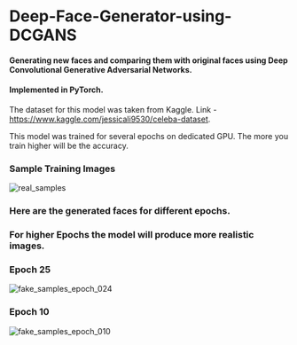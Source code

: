 # Deep-Face-Generator-using-DCGANS
#### Generating new faces and comparing them with original faces using Deep Convolutional Generative Adversarial Networks.
#### Implemented in PyTorch.
The dataset for this model was taken from Kaggle. Link - https://www.kaggle.com/jessicali9530/celeba-dataset. 

This model was trained for several epochs on dedicated GPU. The more you train higher will be the accuracy.
### Sample Training Images
![real_samples](https://user-images.githubusercontent.com/40026126/72149643-9d605280-33c9-11ea-8b2e-9f777a14168b.png)


### Here are the generated faces for different epochs.
### For higher Epochs the model will produce more realistic images.
### Epoch 25
![fake_samples_epoch_024](https://user-images.githubusercontent.com/40026126/72149210-a270d200-33c8-11ea-899b-b538edc746b9.png)

### Epoch 10 
![fake_samples_epoch_010](https://user-images.githubusercontent.com/40026126/72149424-20cd7400-33c9-11ea-9412-60c0027dc80f.png)
